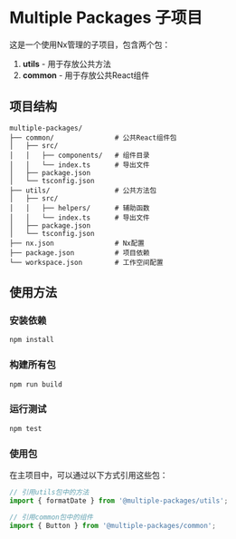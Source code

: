 # Multiple Packages 子项目

这是一个使用Nx管理的子项目，包含两个包：

1. **utils** - 用于存放公共方法
2. **common** - 用于存放公共React组件

## 项目结构

```
multiple-packages/
├── common/               # 公共React组件包
│   ├── src/
│   │   ├── components/   # 组件目录
│   │   └── index.ts      # 导出文件
│   ├── package.json
│   └── tsconfig.json
├── utils/                # 公共方法包
│   ├── src/
│   │   ├── helpers/      # 辅助函数
│   │   └── index.ts      # 导出文件
│   ├── package.json
│   └── tsconfig.json
├── nx.json               # Nx配置
├── package.json          # 项目依赖
└── workspace.json        # 工作空间配置
```

## 使用方法

### 安装依赖

```bash
npm install
```

### 构建所有包

```bash
npm run build
```

### 运行测试

```bash
npm test
```

### 使用包

在主项目中，可以通过以下方式引用这些包：

```javascript
// 引用utils包中的方法
import { formatDate } from '@multiple-packages/utils';

// 引用common包中的组件
import { Button } from '@multiple-packages/common';
```
